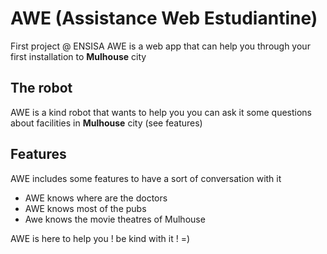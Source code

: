 # AWE (Assistance Web Estudiantine)

First project @ ENSISA AWE is a web app that can help you through your first installation to **Mulhouse** city

## The robot

AWE is a kind robot that wants to help you you can ask it some questions about facilities in **Mulhouse** city (see features)

## Features

AWE includes some features to have a sort of conversation with it

* AWE knows where are the doctors
* AWE knows most of the pubs
* Awe knows the movie theatres of Mulhouse

AWE is here to help you ! be kind with it ! =)
